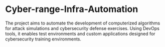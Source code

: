 # Cyber-range-Infra-Automation
The project aims to automate the development of computerized algorithms for attack simulations and cybersecurity defense exercises. Using DevOps tools, it enables test environments and custom applications designed for cybersecurity training environments.

